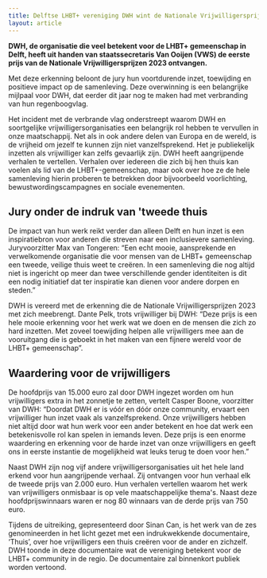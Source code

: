 ```yaml
---
title: Delftse LHBT+ vereniging DWH wint de Nationale Vrijwilligersprijzen 2023
layout: article
---
```


**DWH, de organisatie die veel betekent voor de LHBT+ gemeenschap in Delft, heeft uit handen van staatssecretaris Van Ooijen (VWS) de eerste prijs van de Nationale Vrijwilligersprijzen 2023 ontvangen.**

<article-image src="photos/vrijwilligersprijs/dwh_uitreiking_2.jpg"></article-image>

Met deze erkenning beloont de jury hun voortdurende inzet, toewijding en positieve impact op de samenleving. Deze overwinning is een belangrijke mijlpaal voor DWH, dat eerder dit jaar nog te maken had met verbranding van hun regenboogvlag.

Het incident met de verbrande vlag onderstreept waarom DWH en soortgelijke vrijwilligersorganisaties een belangrijk rol hebben te vervullen in onze maatschappij. Net als in ook andere delen van Europa en de wereld, is de vrijheid om jezelf te kunnen zijn niet vanzelfsprekend. Het je publiekelijk inzetten als vrijwilliger kan zelfs gevaarlijk zijn. DWH heeft aangrijpende verhalen te vertellen. Verhalen over iedereen die zich bij hen thuis kan voelen als lid van de LHBT+-gemeenschap, maar ook over hoe ze de hele samenleving hierin proberen te betrekken door bijvoorbeeld voorlichting, bewustwordingscampagnes en sociale evenementen.

## Jury onder de indruk van 'tweede thuis

De impact van hun werk reikt verder dan alleen Delft en hun inzet is een inspiratiebron voor anderen die streven naar een inclusievere samenleving. Juryvoorzitter Max van Tongeren: “Een echt mooie, aansprekende en verwelkomende organisatie die voor mensen van de LHBT+ gemeenschap een tweede, veilige thuis weet te creëren. In een samenleving die nog altijd niet is ingericht op meer dan twee verschillende gender identiteiten is dit een nodig initiatief dat ter inspiratie kan dienen voor andere dorpen en steden.”

DWH is vereerd met de erkenning die de Nationale Vrijwilligersprijzen 2023 met zich meebrengt. Dante Pelk, trots vrijwilliger bij DWH: “Deze prijs is een hele mooie erkenning voor het werk wat we doen en de mensen die zich zo hard inzetten. Met zoveel toewijding helpen alle vrijwilligers mee aan de vooruitgang die is geboekt in het maken van een fijnere wereld voor de LHBT+ gemeenschap”.

## Waardering voor de vrijwilligers

De hoofdprijs van 15.000 euro zal door DWH ingezet worden om hun vrijwilligers extra in het zonnetje te zetten, vertelt Casper Boone, voorzitter van DWH: “Doordat DWH er is vóór en dóór onze community, ervaart een vrijwilliger hun inzet vaak als vanzelfsprekend. Onze vrijwilligers hebben niet altijd door wat hun werk voor een ander betekent en hoe dat werk een betekenisvolle rol kan spelen in iemands leven. Deze prijs is een enorme waardering en erkenning voor de harde inzet van onze vrijwilligers en geeft ons in eerste instantie de mogelijkheid wat leuks terug te doen voor hen.”

Naast DWH zijn nog vijf andere vrijwilligersorganisaties uit het hele land erkend voor hun aangrijpende verhaal. Zij ontvangen voor hun verhaal elk de tweede prijs van 2.000 euro. Hun verhalen vertellen waarom het werk van vrijwilligers onmisbaar is op vele maatschappelijke thema's. Naast deze hoofdprijswinnaars waren er nog 80 winnaars van de derde prijs van 750 euro.

Tijdens de uitreiking, gepresenteerd door Sinan Can, is het werk van de zes genomineerden in het licht gezet met een indrukwekkende documentaire, ‘Thuis’, over hoe vrijwilligers een thuis creëren voor de ander en zichzelf. DWH toonde in deze documentaire wat de vereniging betekent voor de LHBT+ community in de regio. De documentaire zal binnenkort publiek worden vertoond.

<article-image src="photos/vrijwilligersprijs/dwh_uitreiking_1.jpg"></article-image>
